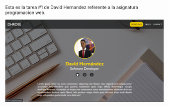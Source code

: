 Esta es la tarea #1 de David Hernandez referente a la asignatura programacion web.

![Capturas de pantalla del resultado](Captura1.png)
